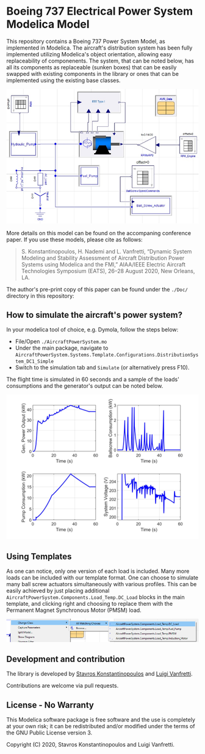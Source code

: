 # Boeing 737 Electrical Power System Modelica Model
This repository contains a Boeing 737 Power System Model, as implemented in Modelica. The aircraft's distribution system has been fully implemented utilizing Modelica's object orientation, allowing easy replaceability of componenents. The system, that can be noted below, has all its components as replaceable (sunken boxes) that can be easily swapped with existing components in the library or ones that can be implemented using the existing base classes.

![alt text](https://github.com/ALSETLab/Boeing737_PowerSystem_in_Modelica/blob/master/Flight_Simulation_Example/system.jpg)

More details on this model can be found on the accompaning conference paper. If you use these models, please cite as follows:
> S. Konstantinopoulos, H. Nademi and L. Vanfretti, “Dynamic System Modeling and Stability Assessment of Aircraft Distribution Power Systems using Modelica and the FMI,” AIAA/IEEE Electric Aircraft Technologies Symposium (EATS), 26–28 August 2020, New Orleans, LA.

The author's pre-print copy of this paper can be found under the `./Doc/` directory in this repository:


## How to simulate the aircraft's power system?
In your modelica tool of choice, e.g. Dymola, follow the steps below:

- File/Open `./AircraftPowerSystem.mo`
- Under the main package, navigate to `AircraftPowerSystem.Systems.Template.Configurations.DistributionSystem_DC1_Simple`
- Switch to the simulation tab and `Simulate` (or alternatively press F10).

The flight time is simulated in 60 seconds and a sample of the loads' consumptions and the generator's output can be noted below.

![alt text](https://github.com/ALSETLab/Boeing737_PowerSystem_in_Modelica/blob/master/Flight_Simulation_Example/flight.jpg)


## Using Templates

As one can notice, only one version of each load is included. Many more loads can be included with our template format. One can choose to simulate many ball screw actuators simultaneously with various profiles. This can be easily achieved by just placing additional `AircraftPowerSystem.Components.Load_Temp.DC_Load` blocks in the main template, and clicking right and choosing to replace them with the Permanent Magnet Synchronous Motor (PMSM) load.

![alt text](https://github.com/ALSETLab/Boeing737_PowerSystem_in_Modelica/blob/master/Flight_Simulation_Example/rep.png)

## Development and contribution
The library is developed by [Stavros Konstantinopoulos](https://github.com/StavrosKon) and [Luigi Vanfretti](https://github.com/lvanfretti).

Contributions are welcome via pull requests.

## License - No Warranty
This Modelica software package is free software and the use is completely at your own risk; it can be redistributed and/or modified under the terms of the GNU Public License version 3.

Copyright (C) 2020, Stavros Konstantinopoulos and Luigi Vanfretti.
